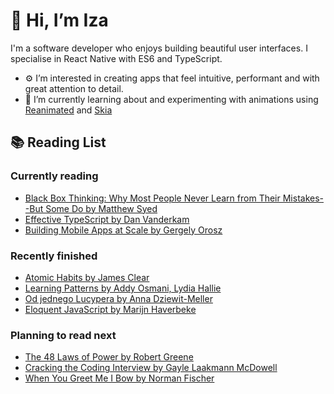 # 👋 Hi, I’m Iza

I'm a software developer who enjoys building beautiful user interfaces. I specialise in React Native with ES6 and TypeScript.

- ⚙️ I’m interested in creating apps that feel intuitive, performant and with great attention to detail.
- 🌱 I’m currently learning about and experimenting with animations using [Reanimated](https://docs.swmansion.com/react-native-reanimated/) and [Skia](https://github.com/Shopify/react-native-skia)


## 📚 Reading List

### Currently reading

* [Black Box Thinking: Why Most People Never Learn from Their Mistakes--But Some Do by Matthew Syed](https://assets.literal.club/2/ckpsnmxv6121401rjm86qamzxk.jpg)
* [Effective TypeScript by Dan Vanderkam](http://books.google.com/books/content?id=wD63DwAAQBAJ&printsec=frontcover&img=1&zoom=1&source=gbs_api)
* [Building Mobile Apps at Scale by Gergely Orosz](https://assets.literal.club/2/cktj9ian6191682a57a277qh3fs.jpg)

### Recently finished

* [Atomic Habits by James Clear](https://assets.literal.club/4/cketre3ej30699jm0ydhd11wrq.jpg)
* [Learning Patterns by Addy Osmani, Lydia Hallie](http://books.google.com/books/content?id=BnJLEAAAQBAJ&printsec=frontcover&img=1&zoom=1&source=gbs_api)
* [Od jednego Lucypera by Anna Dziewit-Meller](https://assets.literal.club/4/ckt1wj6lt283859557ao2xx2ua2.jpg)
* [Eloquent JavaScript by Marijn Haverbeke](https://assets.literal.club/4/ckpzvokqh746921rjmz1uhdov5.jpg)

### Planning to read next

* [The 48 Laws of Power by Robert Greene](https://assets.literal.club/4/ckpptwabn1143271givhm0ndcyt.jpg)
* [Cracking the Coding Interview by Gayle Laakmann McDowell](https://assets.literal.club/2/ckrp0uvii898474178f8ypmdex6.jpg)
* [When You Greet Me I Bow by Norman Fischer](https://assets.literal.club/2/ckwd2jcp268345114xq574bcql2.jpg)

